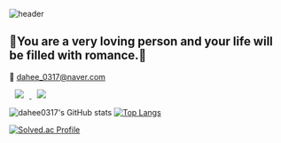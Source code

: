 
<!--
**dahee0317/dahee0317** is a ✨ _special_ ✨ repository because its `README.md` (this file) appears on your GitHub profile.

Here are some ideas to get you started:

- 🔭 I’m currently working on ...
- 🌱 I’m currently learning ...
- 👯 I’m looking to collaborate on ...
- 🤔 I’m looking for help with ...
- 💬 Ask me about ...
- 📫 How to reach me: ...
- 😄 Pronouns: ...
- ⚡ Fun fact: ...
-->
![header](https://capsule-render.vercel.app/api?type=waving&color=gradient&customColorList=0,2,2,5,30&height=200&section=header&text=Dahee&fontSize=60)

<h2> 🌼You are a very loving person and your life will be filled with romance.🌼</h2>

<span> 💌 dahee_0317@naver.com </span>

<a href="https://www.instagram.com/dear.with/">
    <img 
        src="http://img.shields.io/badge/-Instagram-ffffff?style=flat&logo=Instagram&link=https://www.instagram.com/dear.with/"
        style="height : auto; margin-left : 10px; margin-right : 10px;"/>
</a>
<a href="https://velog.io/@dear_with">
    <img 
        src="http://img.shields.io/badge/-Velog-ffffff?style=flat&logo=Velog&link=https://velog.io/@dear_with"
        style="height : auto; margin-left : 10px; margin-right : 10px;"/>
</a>

![dahee0317's GitHub stats](https://github-readme-stats.vercel.app/api?username=dahee0317&show_icons=true&theme=react) [![Top Langs](https://github-readme-stats.vercel.app/api/top-langs/?username=dahee0317&layout=compact&theme=react&langs_count=8)](https://github.com/anuraghazra/github-readme-stats) 

[![Solved.ac Profile](http://mazassumnida.wtf/api/v2/generate_badge?boj=dahee0317)](https://solved.ac/dahee0317)








